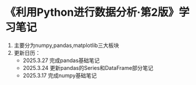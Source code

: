 # 《利用Python进行数据分析·第2版》学习笔记
1. 主要分为numpy,pandas,matplotlib三大板块
2. 更新日历：
   * 2025.3.27 完成pandas基础笔记
   * 2025.3.24 更新pandas的Series和DataFrame部分笔记
   * 2025.3.17 完成numpy基础笔记